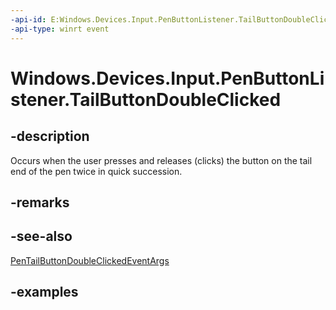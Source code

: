 ```yaml
---
-api-id: E:Windows.Devices.Input.PenButtonListener.TailButtonDoubleClicked
-api-type: winrt event
---
```


# Windows.Devices.Input.PenButtonListener.TailButtonDoubleClicked

## -description

Occurs when the user presses and releases (clicks) the button on the tail end of the pen twice in quick succession.

## -remarks

## -see-also

[PenTailButtonDoubleClickedEventArgs](pentailbuttondoubleclickedeventargs.md)

## -examples
